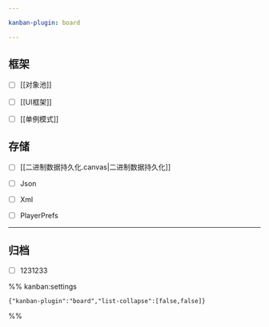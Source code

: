 ```yaml
---

kanban-plugin: board

---
```


## 框架

- [ ] [[对象池]]
- [ ] [[UI框架]]
- [ ] [[单例模式]]


## 存储

- [ ] [[二进制数据持久化.canvas|二进制数据持久化]]
- [ ] Json
- [ ] Xml
- [ ] PlayerPrefs


***

## 归档

- [ ] 1231233

%% kanban:settings
```
{"kanban-plugin":"board","list-collapse":[false,false]}
```
%%